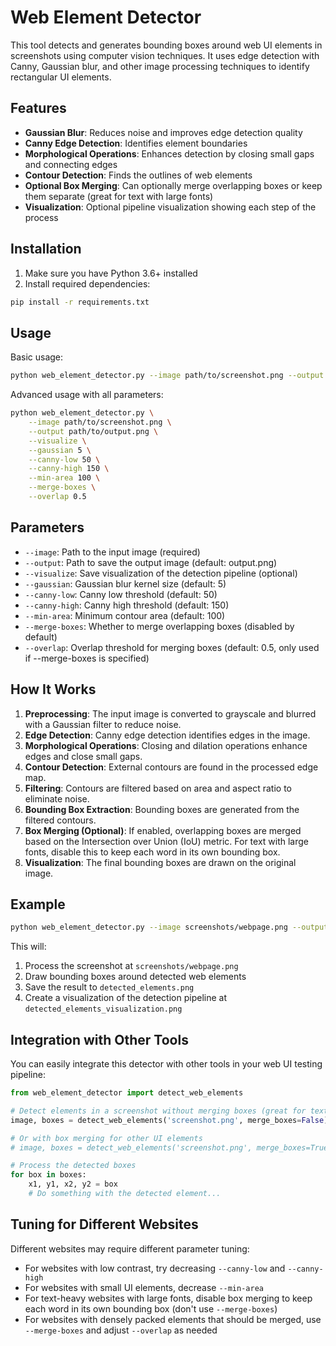 # Web Element Detector

This tool detects and generates bounding boxes around web UI elements in screenshots using computer vision techniques. It uses edge detection with Canny, Gaussian blur, and other image processing techniques to identify rectangular UI elements.

## Features

- **Gaussian Blur**: Reduces noise and improves edge detection quality
- **Canny Edge Detection**: Identifies element boundaries
- **Morphological Operations**: Enhances detection by closing small gaps and connecting edges
- **Contour Detection**: Finds the outlines of web elements
- **Optional Box Merging**: Can optionally merge overlapping boxes or keep them separate (great for text with large fonts)
- **Visualization**: Optional pipeline visualization showing each step of the process

## Installation

1. Make sure you have Python 3.6+ installed
2. Install required dependencies:

```bash
pip install -r requirements.txt
```

## Usage

Basic usage:

```bash
python web_element_detector.py --image path/to/screenshot.png --output path/to/output.png
```

Advanced usage with all parameters:

```bash
python web_element_detector.py \
    --image path/to/screenshot.png \
    --output path/to/output.png \
    --visualize \
    --gaussian 5 \
    --canny-low 50 \
    --canny-high 150 \
    --min-area 100 \
    --merge-boxes \
    --overlap 0.5
```

## Parameters

- `--image`: Path to the input image (required)
- `--output`: Path to save the output image (default: output.png)
- `--visualize`: Save visualization of the detection pipeline (optional)
- `--gaussian`: Gaussian blur kernel size (default: 5)
- `--canny-low`: Canny low threshold (default: 50)
- `--canny-high`: Canny high threshold (default: 150)
- `--min-area`: Minimum contour area (default: 100)
- `--merge-boxes`: Whether to merge overlapping boxes (disabled by default)
- `--overlap`: Overlap threshold for merging boxes (default: 0.5, only used if --merge-boxes is specified)

## How It Works

1. **Preprocessing**: The input image is converted to grayscale and blurred with a Gaussian filter to reduce noise.
2. **Edge Detection**: Canny edge detection identifies edges in the image.
3. **Morphological Operations**: Closing and dilation operations enhance edges and close small gaps.
4. **Contour Detection**: External contours are found in the processed edge map.
5. **Filtering**: Contours are filtered based on area and aspect ratio to eliminate noise.
6. **Bounding Box Extraction**: Bounding boxes are generated from the filtered contours.
7. **Box Merging (Optional)**: If enabled, overlapping boxes are merged based on the Intersection over Union (IoU) metric. For text with large fonts, disable this to keep each word in its own bounding box.
8. **Visualization**: The final bounding boxes are drawn on the original image.

## Example

```bash
python web_element_detector.py --image screenshots/webpage.png --output detected_elements.png --visualize
```

This will:
1. Process the screenshot at `screenshots/webpage.png`
2. Draw bounding boxes around detected web elements
3. Save the result to `detected_elements.png`
4. Create a visualization of the detection pipeline at `detected_elements_visualization.png`

## Integration with Other Tools

You can easily integrate this detector with other tools in your web UI testing pipeline:

```python
from web_element_detector import detect_web_elements

# Detect elements in a screenshot without merging boxes (great for text)
image, boxes = detect_web_elements('screenshot.png', merge_boxes=False)

# Or with box merging for other UI elements
# image, boxes = detect_web_elements('screenshot.png', merge_boxes=True, overlap_threshold=0.5)

# Process the detected boxes
for box in boxes:
    x1, y1, x2, y2 = box
    # Do something with the detected element...
```

## Tuning for Different Websites

Different websites may require different parameter tuning:

- For websites with low contrast, try decreasing `--canny-low` and `--canny-high`
- For websites with small UI elements, decrease `--min-area`
- For text-heavy websites with large fonts, disable box merging to keep each word in its own bounding box (don't use `--merge-boxes`)
- For websites with densely packed elements that should be merged, use `--merge-boxes` and adjust `--overlap` as needed
